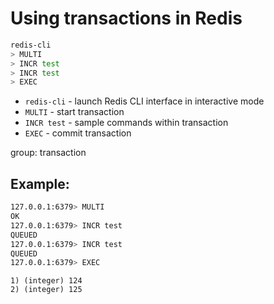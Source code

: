 # Using transactions in Redis

```bash
redis-cli
> MULTI
> INCR test
> INCR test
> EXEC
```

- `redis-cli` - launch Redis CLI interface in interactive mode
- `MULTI` - start transaction
- `INCR test` - sample commands within transaction
- `EXEC` - commit transaction

group: transaction

## Example: 
```bash
127.0.0.1:6379> MULTI
OK
127.0.0.1:6379> INCR test
QUEUED
127.0.0.1:6379> INCR test
QUEUED
127.0.0.1:6379> EXEC
```
```
1) (integer) 124
2) (integer) 125
```

